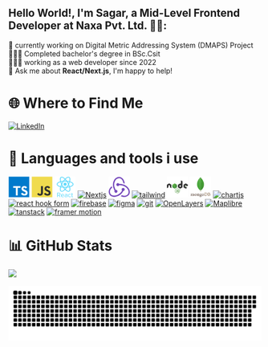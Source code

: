 ## Hello World!, I'm Sagar, a Mid-Level Frontend Developer at Naxa Pvt. Ltd. 👋🏼:

🛜 currently working on Digital Metric Addressing System (DMAPS) Project<br>👨🏼‍🎓 Completed bachelor's degree in BSc.Csit<br>👨🏼‍💻 working as a web developer since 2022 <br> 💬 Ask me about <strong>React/Next.js</strong>, I'm happy to help!

# 🌐 Where to Find Me

[![LinkedIn](https://img.shields.io/badge/LinkedIn-%230077B5.svg?logo=linkedin&logoColor=white)](https://www.linkedin.com/in/sagar-chand/)

# 🚀 Languages and tools i use

<p><a target="_blank" href="https://raw.githubusercontent.com/devicons/devicon/master/icons/typescript/typescript-original.svg" style="display: inline-block;"><img src="https://raw.githubusercontent.com/devicons/devicon/master/icons/typescript/typescript-original.svg" alt="typescript" width="42" height="42" /></a>
<a target="_blank" href="https://raw.githubusercontent.com/devicons/devicon/master/icons/javascript/javascript-original.svg" style="display: inline-block;"><img src="https://raw.githubusercontent.com/devicons/devicon/master/icons/javascript/javascript-original.svg" alt="javascript" width="42" height="42" /></a>
<a target="_blank" href="https://raw.githubusercontent.com/devicons/devicon/master/icons/react/react-original-wordmark.svg" style="display: inline-block;"><img src="https://raw.githubusercontent.com/devicons/devicon/master/icons/react/react-original-wordmark.svg" alt="react" width="42" height="42" /></a>
<a target="_blank" href="https://images-cdn.openxcell.com/wp-content/uploads/2024/07/24154156/dango-inner-2.webp" style="display: inline-block;"><img src="https://images-cdn.openxcell.com/wp-content/uploads/2024/07/24154156/dango-inner-2.webp" alt="Nextjs" width="42" height="42" /></a>
<a target="_blank" href="https://raw.githubusercontent.com/devicons/devicon/master/icons/redux/redux-original.svg" style="display: inline-block;"><img src="https://raw.githubusercontent.com/devicons/devicon/master/icons/redux/redux-original.svg" alt="redux" width="42" height="42" /></a>
<a target="_blank" href="https://www.vectorlogo.zone/logos/tailwindcss/tailwindcss-icon.svg" style="display: inline-block;"><img src="https://www.vectorlogo.zone/logos/tailwindcss/tailwindcss-icon.svg" alt="tailwind" width="42" height="42" /></a>
<a target="_blank" href="https://raw.githubusercontent.com/devicons/devicon/master/icons/nodejs/nodejs-original-wordmark.svg" style="display: inline-block;"><img src="https://raw.githubusercontent.com/devicons/devicon/master/icons/nodejs/nodejs-original-wordmark.svg" alt="nodejs" width="42" height="42" /></a>
<a target="_blank" href="https://raw.githubusercontent.com/devicons/devicon/master/icons/mongodb/mongodb-original-wordmark.svg" style="display: inline-block;"><img src="https://raw.githubusercontent.com/devicons/devicon/master/icons/mongodb/mongodb-original-wordmark.svg" alt="mongodb" width="42" height="42" /></a>
<a target="_blank" href="https://www.chartjs.org/media/logo-title.svg" style="display: inline-block;"><img src="https://www.chartjs.org/media/logo-title.svg" alt="chartjs" width="42" height="42" /></a>
<a target="_blank" href="https://ia803201.us.archive.org/30/items/github.com-react-hook-form-react-hook-form_-_2020-09-16_11-14-19/cover.jpg" style="display: inline-block;"><img src="https://ia803201.us.archive.org/30/items/github.com-react-hook-form-react-hook-form_-_2020-09-16_11-14-19/cover.jpg" alt="react hook form" width="42" height="42" /></a>
<a target="_blank" href="https://www.vectorlogo.zone/logos/firebase/firebase-icon.svg" style="display: inline-block;"><img src="https://www.vectorlogo.zone/logos/firebase/firebase-icon.svg" alt="firebase" width="42" height="42" /></a>
<a target="_blank" href="https://www.vectorlogo.zone/logos/figma/figma-icon.svg" style="display: inline-block;"><img src="https://www.vectorlogo.zone/logos/figma/figma-icon.svg" alt="figma" width="42" height="42" /></a>
<a target="_blank" href="https://www.vectorlogo.zone/logos/git-scm/git-scm-icon.svg" style="display: inline-block;"><img src="https://www.vectorlogo.zone/logos/git-scm/git-scm-icon.svg" alt="git" width="42" height="42" /></a>
<a target="_blank" href="https://openlayers.org/theme/img/logo-dark.svg" style="display: inline-block;"><img src="https://openlayers.org/theme/img/logo-dark.svg" alt="OpenLayers" width="42" height="42" /></a>
<a target="_blank" href="https://maplibre.org/maplibre-gl-js/docs/assets/logo.svg" style="display: inline-block;"><img src="https://maplibre.org/maplibre-gl-js/docs/assets/logo.svg" alt="Maplibre" width="42" height="42" /></a>
<a target="_blank" href="https://tanstack.com/_build/assets/logo-color-100w-lPbOTx1K.png" style="display: inline-block;"><img src="https://tanstack.com/_build/assets/logo-color-100w-lPbOTx1K.png" alt="tanstack" width="42" height="42" /></a>
<a target="_blank" href="https://cdn.iconscout.com/icon/free/png-512/free-framer-logo-icon-download-in-svg-png-gif-file-formats--technology-social-media-vol-3-pack-logos-icons-2944880.png?f=webp&w=512" style="display: inline-block;"><img src="https://cdn.iconscout.com/icon/free/png-512/free-framer-logo-icon-download-in-svg-png-gif-file-formats--technology-social-media-vol-3-pack-logos-icons-2944880.png?f=webp&w=512" alt="framer motion" width="42" height="42" /></a>
</p>

# 📊 GitHub Stats

![](https://github-readme-streak-stats.herokuapp.com/?user=developer123sagar&theme=shadow-purple&hide_border=false)

<picture>
  <source media="(prefers-color-scheme: dark)" srcset="https://raw.githubusercontent.com/developer123sagar/developer123sagar/output/github-snake-dark.svg" />
  <source media="(prefers-color-scheme: light)" srcset="https://raw.githubusercontent.com/developer123sagar/developer123sagar/output/github-snake.svg" />
  <img alt="github-snake" src="https://raw.githubusercontent.com/developer123sagar/developer123sagar/output/github-snake.svg" />
</picture>
